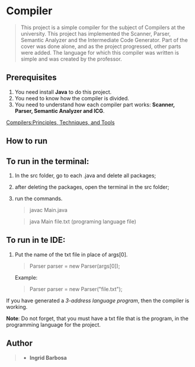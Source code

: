 # Compiler
>This project is a simple compiler for the subject of Compilers at the university.
  This project has implemented the Scanner, Parser, Semantic Analyzer and the Intermediate Code Generator. 
  Part of the cover was done alone, and as the project progressed, other parts were added. 
  The language for which this compiler was written is simple and was created by the professor.

## Prerequisites
  1. You need install **Java** to do this project.
  2. You need to know how the compiler is divided.
  3. You need to understand how each compiler part works: **Scanner, Parser, Semantic Analyzer and ICG**.
  
  [Compilers:Principles, Techniques, and Tools](https://www.amazon.com/Compilers-Principles-Techniques-Tools-2nd/dp/0321486811)
  
 ## How to run
   ## To run in the terminal:
   1. In the src folder, go to each .java and delete all packages;
   2. after deleting the packages, open the terminal in the src folder;
   3. run the commands.
       > javac Main.java
       
       > java Main file.txt (programing language file)
        
   ## To run in te IDE:
   1. Put the name of the txt file in place of args[0].
      
      > Parser parser = new Parser(args[0]);
      
      Example:
      > Parser parser = new Parser("file.txt");
      
 If you have generated a _3-address language program_, then the compiler is working.
 
 **Note**: Do not forget, that you must have a txt file that is the program, in the programming language for the project.
 
 ## Author
 > - **Ingrid Barbosa**
